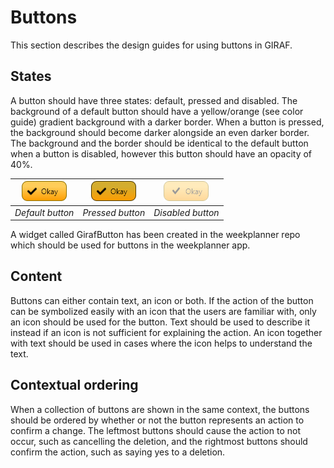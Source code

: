 # Buttons

This section describes the design guides for using buttons in GIRAF.

## States

A button should have three states: default, pressed and disabled.
The background of a default button should have a yellow/orange (see color guide)
gradient background with a darker border. When a button is pressed, the background
should become darker alongside an even darker border. The background and the border
should be identical to the default button when a button is disabled, however this
button should have an opacity of 40%.

| ![ButtonDefault](./images/ButtonDefault.png) | ![ButtonPressed](./images/ButtonPressed.png "ButtonPressed") | ![ButtonDisabled](./images/ButtonDisabled.png "ButtonDisabled") |
|:--:| :--: | :--: |
| *Default button* | *Pressed button* | *Disabled button* |

A widget called GirafButton has been created in the weekplanner repo which should
be used for buttons in the weekplanner app.

## Content

Buttons can either contain text, an icon or both.
If the action of the button can be symbolized easily with an icon that the users
are familiar with, only an icon should be used for the button.
Text should be used to describe it instead if an icon is not sufficient for explaining
the action. An icon together with text should be used in cases where the icon helps
to understand the text.

## Contextual ordering

When a collection of buttons are shown in the same context, the buttons should be
ordered by whether or not the button represents an action to confirm a change.
The leftmost buttons should cause the action to not occur, such as cancelling the
deletion, and the rightmost buttons should confirm the action, such as saying yes
to a deletion.

